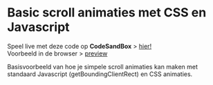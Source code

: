 # Basic scroll animaties met CSS en Javascript

Speel live met deze code op **CodeSandBox** > [hier!](https://codesandbox.io/s/github/davidvandenbor/basic-scroll-animation)   
Voorbeeld in de browser > [preview](https://htmlpreview.github.io/?https://github.com/davidvandenbor/basic-scroll-animation/blob/master/index.html)

Basisvoorbeeld van hoe je simpele scroll animaties kan maken met standaard Javascript (getBoundingClientRect) en CSS animaties.
